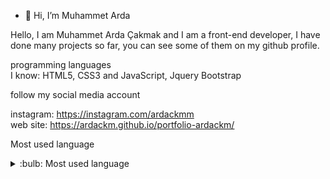 - 👋 Hi, I’m Muhammet Arda

Hello, I am Muhammet Arda Çakmak and I am a front-end developer, I have done many projects so far, you can see some of them on my github profile.

programming languages <br>
​​I know: HTML5, CSS3 and JavaScript, Jquery Bootstrap

follow my social media account

instagram: https://instagram.com/ardackmm <br>
web site: https://ardackm.github.io/portfolio-ardackm/

Most used language

<details>
<summary>:bulb: Most used language</summary>
<img src="https://github-readme-stats.vercel.app/api/top-langs/?Ardackm=anuraghazra&layout=compact" >
</details>
